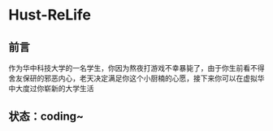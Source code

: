 # Hust-ReLife
## 前言
作为华中科技大学的一名学生，你因为熬夜打游戏不幸暴毙了，由于你生前看不得舍友保研的邪恶内心，老天决定满足你这个小厨楠的心愿，接下来你可以在虚拟华中大度过你崭新的大学生活
## 状态：coding~
